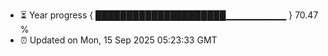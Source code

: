 - ⏳ Year progress { █████████████████████▁▁▁▁▁▁▁▁▁ } 70.47 %
- ⏰ Updated on Mon, 15 Sep 2025 05:23:33 GMT

